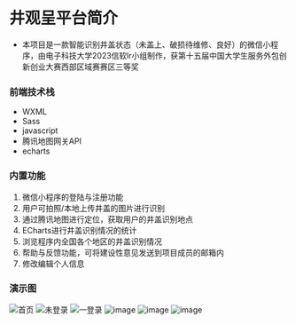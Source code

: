 # 井观呈平台简介
- 本项目是一款智能识别井盖状态（未盖上、破损待维修、良好）的微信小程序，由电子科技大学2023信软lr小组制作，获第十五届中国大学生服务外包创新创业大赛西部区域赛赛区三等奖
### 前端技术栈
- WXML
- Sass
- javascript
- 腾讯地图网关API
- echarts

### 内置功能
1. 微信小程序的登陆与注册功能
2. 用户可拍照/本地上传井盖的图片进行识别
3. 通过腾讯地图进行定位，获取用户的井盖识别地点
4. ECharts进行井盖识别情况的统计
5. 浏览程序内全国各个地区的井盖识别情况
6. 帮助与反馈功能，可将建设性意见发送到项目成员的邮箱内
7. 修改编辑个人信息

### 演示图
![首页](https://github.com/user-attachments/assets/28718589-a466-49c7-aee0-a5bb50fb988c)
![未登录](https://github.com/user-attachments/assets/599ec062-d0e4-481d-9f03-bc3830e7a6af)
![一登录](https://github.com/user-attachments/assets/1cc5750f-0209-4dae-b68d-032856eff4c1)
![image](https://github.com/user-attachments/assets/f47eb426-0ad0-4d45-97bd-686bfaa7dab3)
![image](https://github.com/user-attachments/assets/47487ddf-959b-4fe6-af39-d313daa8b79c)
![image](https://github.com/user-attachments/assets/57e107ae-b372-49db-a74f-17d873a605b5)

